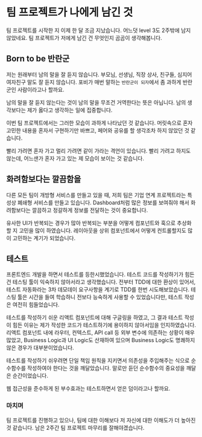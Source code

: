 # 팀 프로젝트가 나에게 남긴 것

팀 프로젝트를 시작한 지 이제 한 달 조금 지났습니다. 어느덧 level 3도 2주밖에 남지 않았네요. 팀 프로젝트가 저에게 남긴 건 무엇인지 곰곰이 생각해봅니다.

## Born to be 반란군

저는 원래부터 남의 말을 잘 듣지 않습니다. 부모님, 선생님, 직장 상사, 친구들, 심지어 여자친구 말도 잘 듣지 않습니다. 포비가 매번 말하는 `반란군이 되자`에서 좀 과하게 반란군인 사람이라고나 할까요.

남의 말을 잘 듣지 않는다는 것이 남의 말을 무조건 거역한다는 뜻은 아닙니다. 남의 생각보다는 제가 옳다고 생각하는 일에 집중합니다.

이번 팀 프로젝트에서는 그러한 모습이 과하게 나타났던 것 같습니다. 머릿속으로 혼자 고민한 내용을 혼자서 구현하기만 바쁘고, 페어와 공유를 할 생각조차 하지 않았던 것 같습니다.

빨리 가려면 혼자 가고 멀리 가려면 같이 가라는 격언이 있습니다. 빨리 가려고 하지도 않는데, 어느샌가 혼자 가고 있는 제 모습이 보이는 것 같습니다.

## 화려함보다는 깔끔함을

다른 모든 팀이 개방형 서비스를 만들고 있을 때, 저희 팀은 기업 연계 프로젝트라는 특성상 폐쇄형 서비스를 만들고 있습니다. Dashboard처럼 많은 정보를 보여줘야 해서 화려함보다는 깔끔하고 정갈하게 정보를 전달하는 것이 중요합니다.

유사한 UI가 반복되는 경우가 많아 반복되는 부분을 어떻게 컴포넌트와 훅으로 추상화할 지 고민을 많이 하였습니다. 레이아웃을 상위 컴포넌트에서 어떻게 컨트롤할지도 많이 고민하는 계기가 되었습니다.

## 테스트

프론트엔드 개발을 하면서 테스트를 등한시했었습니다. 테스트 코드를 작성하기가 힘든 건 테스팅 툴이 익숙하지 않아서라고 생각했습니다. 전부터 TDD에 대한 환상이 있어서, 테스트 자동화라는 3차 데모데이 요구사항을 계기로 TDD를 한번 시도해보았습니다. 테스팅 툴은 시간을 들여 학습하니 전보다 능숙하게 사용할 수 있었습니다만, 테스트 작성은 여전히 힘들었습니다.

테스트를 작성하기 쉬운 리액트 컴포넌트에 대해 구글링을 하였고, 그 결과 테스트 작성이 힘든 이유는 제가 작성한 코드가 테스트하기에 용이하지 않아서임을 인지하였습니다. 리액트 컴포넌트 내에 라우터, 컨텍스트, API call 등 외부 변수에 의존하는 상황이 매우 많았고, Business Logic과 UI Logic도 산재하여 있으며 Business Logic도 명쾌하지 않은 경우가 대부분이었습니다.

테스트를 작성하기 쉬우려면 단일 책임 원칙을 지키면서 의존성을 주입해주는 식으로 순수함수를 작성하여야 한다는 것을 깨달았습니다. 말로만 듣던 순수함수의 중요성을 깨달은 순간이었습니다.

웹 접근성을 준수하게 된 부수효과는 테스트하면서 얻은 덤이라고나 할까요.

### 마치며

팀 프로젝트를 진행하고 있으나, 팀에 대한 이해보다 저 자신에 대한 이해도가 더 높아진 것 같습니다. 남은 2주간 팀 프로젝트 마무리를 잘해야겠습니다.

